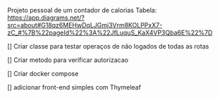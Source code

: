 Projeto pessoal de um contador de calorias
Tabela: https://app.diagrams.net/?src=about#G18qz6MEHwDqLJGmj3Vrm8KOLPPxX7-zC_#%7B%22pageId%22%3A%22JfLuquS_KaX4VP3Qba6E%22%7D

[] Criar classe para testar operaços de não logados de todas as rotas

[] Criar metodo para verificar autorizacao 

[] Criar docker compose 

[] adicionar front-end simples com Thymeleaf
